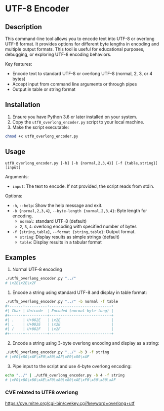 # UTF-8 Encoder

## Description

This command-line tool allows you to encode text into UTF-8 or overlong UTF-8 format. It provides options for different byte lengths in encoding and multiple output formats. This tool is useful for educational purposes, debugging, or exploring UTF-8 encoding behaviors.

Key features:

- Encode text to standard UTF-8 or overlong UTF-8 (normal, 2, 3, or 4 bytes)
- Accept input from command line arguments or through pipes
- Output in table or string format

## Installation

1. Ensure you have Python 3.6 or later installed on your system.
2. Copy the `utf8_overlong_encoder.py` script to your local machine.
3. Make the script executable:

```sh
chmod +x utf8_overlong_encoder.py
```

## Usage

`utf8_overlong_encoder.py [-h] [-b {normal,2,3,4}] [-f {table,string}] [input]`

Arguments:

- `input`: The text to encode. If not provided, the script reads from stdin.

Options:

- `-h`, `--help`: Show the help message and exit.
- `-b {normal,2,3,4}`, `--byte-length {normal,2,3,4}`: Byte length for encoding.
  - `normal`: standard UTF-8 (default)
  - `2`, `3`, `4`: overlong encoding with specified number of bytes
- `-f {string,table}`, `--format {string,table}`: Output format.
  - `string`: Display results as simple strings (default)
  - `table`: Display results in a tabular format

## Examples

1. Normal UTF-8 encoding

```sh
./utf8_overlong_encoder.py "../"
# \x2E\x2E\x2F
```

1. Encode a string using standard UTF-8 and display in table format:

```sh
./utf8_overlong_encoder.py "../" -b normal -f table
#+------+----------+----------------------------+
#| Char | Unicode  | Encoded (normal-byte-long) |
#+------+----------+----------------------------+
#| .    | U+002E   | \x2E                       |
#| .    | U+002E   | \x2E                       |
#| /    | U+002F   | \x2F                       |
#+------+----------+----------------------------+
```

2. Encode a string using 3-byte overlong encoding and display as a string:

```sh
./utf8_overlong_encoder.py "../" -b 3 -f string
# \xE0\x80\xAE\xE0\x80\xAE\xE0\x80\xAF
```

3. Pipe input to the script and use 4-byte overlong encoding:

```sh
echo "../" | ./utf8_overlong_encoder.py -b 4 -f string
# \xF0\x80\x80\xAE\xF0\x80\x80\xAE\xF0\x80\x80\xAF
```

### CVE related to UTF8 overlong

https://cve.mitre.org/cgi-bin/cvekey.cgi?keyword=overlong+utf
